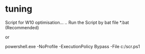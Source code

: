 # tuning

Script for W10 optimisation...
..
Run the Script by bat file *.bat (Recommended)

or

powershell.exe -NoProfile -ExecutionPolicy Bypass -File c:/scr.ps1
